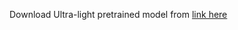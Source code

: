 Download Ultra-light pretrained model from [link here](https://drive.google.com/drive/folders/1EDOJtWE_rnotlHZBRoYvPotRHr9PghxY?usp=sharing)

